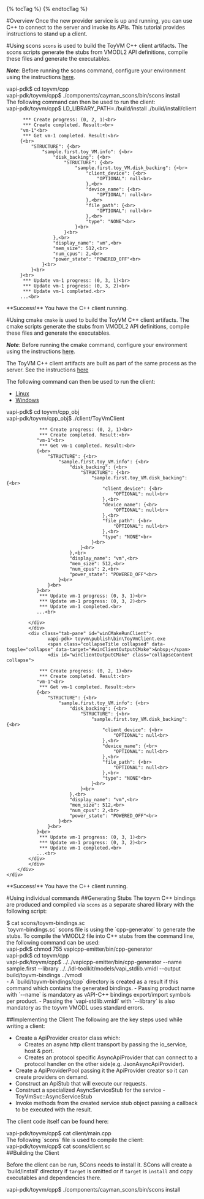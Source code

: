 {% tocTag %} {% endtocTag %}

#Overview
Once the new provider service is up and running, you can use C++ to connect to the server and invoke its APIs. This tutorial provides instructions to stand up a client.

#Using scons
`scons` is used to build the ToyVM C++ client artifacts. The scons scripts generate the stubs from VMODL2 API definitions, compile these files and generate the executables.

***Note***: Before running the scons command, configure your environment using the instructions [here](../setting_up/configuring_the_environment.md#c).

<div class="codePart">
    vapi-pdk$ cd toyvm/cpp<br>
    vapi-pdk/toyvm/cpp$ ./components/cayman_scons/bin/scons install
</div>
The following command can then be used to run the client:
<div class="codePart">
    vapi-pdk/toyvm/cpp$ LD_LIBRARY_PATH=./build/install ./build/install/client
    <span class="collapseTitle collapsed" data-toggle="collapse" data-target="#clientOutputScons">&nbsp;</span>
    <div id="clientOutputScons" class="collapseContent collapse">

          *** Create progress: (0, 2, 1)<br>
          *** Create completed. Result:<br>
         "vm-1"<br>
          *** Get vm-1 completed. Result:<br>
         {<br>
             "STRUCTURE": {<br>
                 "sample.first.toy_VM.info": {<br>
                     "disk_backing": {<br>
                         "STRUCTURE": {<br>
                             "sample.first.toy_VM.disk_backing": {<br>
                                 "client_device": {<br>
                                     "OPTIONAL": null<br>
                                 },<br>
                                 "device_name": {<br>
                                     "OPTIONAL": null<br>
                                 },<br>
                                 "file_path": {<br>
                                     "OPTIONAL": null<br>
                                 },<br>
                                 "type": "NONE"<br>
                             }<br>
                         }<br>
                     },<br>
                     "display_name": "vm",<br>
                     "mem_size": 512,<br>
                     "num_cpus": 2,<br>
                     "power_state": "POWERED_OFF"<br>
                 }<br>
             }<br>
         }<br>
          *** Update vm-1 progress: (0, 3, 1)<br>
          *** Update vm-1 progress: (0, 3, 2)<br>
          *** Update vm-1 completed.<br>
         ...<br>

</div>
</div>

<div class="successPart">
**Success!** You have the C++ client running.
</div>

#Using cmake
`cmake` is used to build the ToyVM C++ client artifacts. The cmake scripts generate the stubs from VMODL2 API definitions, compile these files and generate the executables.

***Note***: Before running the cmake command, configure your environment using the instructions [here](../setting_up/configuring_the_environment.md#c).

The ToyVM C++ client artifacts are built as part of the same process as the server.  See the instructions [here](../standing_up_an_api_service/cpp.md#using-cmake)

The following command can then be used to run the client:
<div>
    <!-- Nav tabs -->
    <ul class="nav nav-tabs">
        <li class="active">
            <a id="linCMakeRunClientTab" href="#linCMakeRunClient" data-toggle="tab">Linux</a>
        </li>
        <li>
            <a id="winCMakeRunClientTab" href="#winCMakeRunClient" data-toggle="tab">Windows</a>
        </li>
    </ul>
    <div class="codePart">
        <!-- Tab panes -->
        <div class="tab-content">
            <div class="tab-pane active" id="linCMakeRunClient">
                   vapi-pdk$ cd toyvm/cpp_obj<br>
                   vapi-pdk/toyvm/cpp_obj$ ./client/ToyVmClient
                   <span class="collapseTitle collapsed" data-toggle="collapse" data-target="#linClientOutputCMake">&nbsp;</span>
                   <div id="linClientOutputCMake" class="collapseContent collapse">

                *** Create progress: (0, 2, 1)<br>
                *** Create completed. Result:<br>
               "vm-1"<br>
                *** Get vm-1 completed. Result:<br>
               {<br>
                   "STRUCTURE": {<br>
                       "sample.first.toy_VM.info": {<br>
                           "disk_backing": {<br>
                               "STRUCTURE": {<br>
                                   "sample.first.toy_VM.disk_backing": {<br>
                                       "client_device": {<br>
                                           "OPTIONAL": null<br>
                                       },<br>
                                       "device_name": {<br>
                                           "OPTIONAL": null<br>
                                       },<br>
                                       "file_path": {<br>
                                           "OPTIONAL": null<br>
                                       },<br>
                                       "type": "NONE"<br>
                                   }<br>
                               }<br>
                           },<br>
                           "display_name": "vm",<br>
                           "mem_size": 512,<br>
                           "num_cpus": 2,<br>
                           "power_state": "POWERED_OFF"<br>
                       }<br>
                   }<br>
               }<br>
                *** Update vm-1 progress: (0, 3, 1)<br>
                *** Update vm-1 progress: (0, 3, 2)<br>
                *** Update vm-1 completed.<br>
               ...<br>

            </div>
            </div>
            <div class="tab-pane" id="winCMakeRunClient">
                   vapi-pdk> toyvm\publish\bin\ToyVmClient.exe
                   <span class="collapseTitle collapsed" data-toggle="collapse" data-target="#winClientOutputCMake">&nbsp;</span>
                   <div id="winClientOutputCMake" class="collapseContent collapse">

                *** Create progress: (0, 2, 1)<br>
                *** Create completed. Result:<br>
               "vm-1"<br>
                *** Get vm-1 completed. Result:<br>
               {<br>
                   "STRUCTURE": {<br>
                       "sample.first.toy_VM.info": {<br>
                           "disk_backing": {<br>
                               "STRUCTURE": {<br>
                                   "sample.first.toy_VM.disk_backing": {<br>
                                       "client_device": {<br>
                                           "OPTIONAL": null<br>
                                       },<br>
                                       "device_name": {<br>
                                           "OPTIONAL": null<br>
                                       },<br>
                                       "file_path": {<br>
                                           "OPTIONAL": null<br>
                                       },<br>
                                       "type": "NONE"<br>
                                   }<br>
                               }<br>
                           },<br>
                           "display_name": "vm",<br>
                           "mem_size": 512,<br>
                           "num_cpus": 2,<br>
                           "power_state": "POWERED_OFF"<br>
                       }<br>
                   }<br>
               }<br>
                *** Update vm-1 progress: (0, 3, 1)<br>
                *** Update vm-1 progress: (0, 3, 2)<br>
                *** Update vm-1 completed.<br>
               ...<br>
            </div>
            </div>
        </div>
    </div>
</div>

<div class="successPart">
**Success!** You have the C++ client running.
</div>

#Using individual commands
##Generating Stubs
The toyvm C++ bindings are produced and compiled via `scons` as a separate shared library with the following script:

<div class="codePart">
    $ cat scons/toyvm-bindings.sc
</div>
`toyvm-bindings.sc` scons file is using the `cpp-generator` to generate the stubs. To compile the VMODL2 file into C++ stubs from the command line, the following command can be used:

<div class="codePart">
    vapi-pdk$ chmod 755 vapicpp-emitter/bin/cpp-generator<br>
    vapi-pdk$ cd toyvm/cpp<br>
    vapi-pdk/toyvm/cpp$ ../../vapicpp-emitter/bin/cpp-generator --name sample.first --library ../../idl-toolkit/models/vapi_stdlib.vmidl --output build/toyvm-bindings ../vmodl
</div>
- A `build/toyvm-bindings/cpp` directory is created as a result if this command which contains the generated bindings.
- Passing product name with `--name` is mandatory as vAPI-C++ bindings export/import symbols per product.
- Passing the `vapi-stdlib.vmidl` with `--library` is also mandatory as the toyvm VMODL uses standard errors.

##Implementing the Client
The following are the key steps used while writing a client:
-   Create a ApiProvider creator class which:
    -   Creates an async http client transport by passing the io\_service, host & port.
    -   Creates an protocol specific AsyncApiProvider that can connect to a protocol handler on the other side(e.g. JsonAsyncApiProvider).
-   Create a ApiProviderPool passing it the ApiProvider creator so it can create providers on demand.
-   Construct an ApiStub that will execute our requests.
-   Construct a specialized AsyncServiceStub for the service - ToyVmSvc::AsyncServiceStub
-   Invoke methods from the created service stub object passing a callback to be executed with the result.

The client code itself can be found here:
<div class="codePart">
    vapi-pdk/toyvm/cpp$ cat client/main.cpp
</div>
The following `scons` file is used to compile the client:
<div class="codePart">
    vapi-pdk/toyvm/cpp$ cat scons/client.sc
</div>
##Building the Client

Before the client can be run, SCons needs to install it. SCons will create a 'build/install' directory if `target` is omitted or if `target` is `install` and copy executables and dependencies there.
<div class="codePart">
    vapi-pdk/toyvm/cpp$ ./components/cayman_scons/bin/scons install
</div>
&nbsp;
